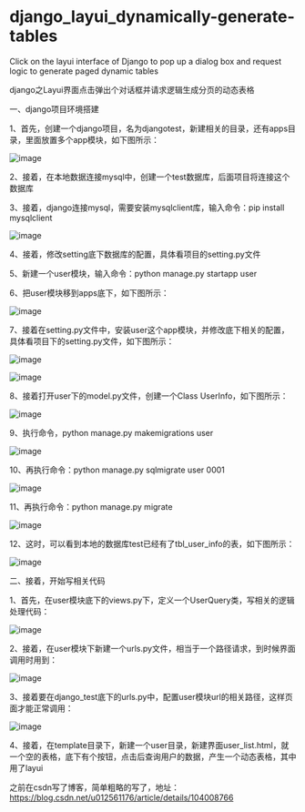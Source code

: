 # django_layui_dynamically-generate-tables

Click on the layui interface of Django to pop up a dialog box and request logic to generate paged dynamic tables 

django之Layui界面点击弹出个对话框并请求逻辑生成分页的动态表格

一、django项目环境搭建

1、首先，创建一个django项目，名为djangotest，新建相关的目录，还有apps目录，里面放置多个app模块，如下图所示：

![image](https://user-images.githubusercontent.com/10420128/135018542-3cfd413d-4e20-4099-b8f2-ba3951f7c61b.png)

2、接着，在本地数据连接mysql中，创建一个test数据库，后面项目将连接这个数据库

3、接着，django连接mysql，需要安装mysqlclient库，输入命令：pip install mysqlclient

![image](https://user-images.githubusercontent.com/10420128/135015248-9db17f35-2542-4b0a-855b-ad9734b8ffcb.png)

4、接着，修改setting底下数据库的配置，具体看项目的setting.py文件

5、新建一个user模块，输入命令：python manage.py startapp user

6、把user模块移到apps底下，如下图所示：

![image](https://user-images.githubusercontent.com/10420128/135018642-6271aad0-6d83-446c-9373-86398811d0a8.png)

7、接着在setting.py文件中，安装user这个app模块，并修改底下相关的配置，具体看项目下的setting.py文件，如下图所示：

![image](https://user-images.githubusercontent.com/10420128/135018001-bb98e566-c9f0-4f72-a619-afb96006ba73.png)

![image](https://user-images.githubusercontent.com/10420128/135018878-ff75508e-54a6-4e48-a9db-6423e68348eb.png)

8、接着打开user下的model.py文件，创建一个Class UserInfo，如下图所示：

![image](https://user-images.githubusercontent.com/10420128/135017627-93934d92-d932-4745-8c44-5857900ead5f.png)

9、执行命令，python manage.py makemigrations user

![image](https://user-images.githubusercontent.com/10420128/135019032-243ada3d-2408-4db7-a25a-a02016be9fb1.png)

10、再执行命令：python manage.py sqlmigrate user 0001

![image](https://user-images.githubusercontent.com/10420128/135019270-ab33d271-8e64-430e-be6e-d79c39ca69bf.png)

11、再执行命令：python manage.py migrate

![image](https://user-images.githubusercontent.com/10420128/135019423-08cabc29-b7d8-4870-b840-bfba43912bf9.png)

12、这时，可以看到本地的数据库test已经有了tbl_user_info的表，如下图所示：

![image](https://user-images.githubusercontent.com/10420128/135019548-371eb626-b177-4147-b952-ced46c2fea92.png)

二、接着，开始写相关代码

1、首先，在user模块底下的views.py下，定义一个UserQuery类，写相关的逻辑处理代码：

![image](https://user-images.githubusercontent.com/10420128/135225694-546f3382-cbd4-4d75-90c3-ac1bdd2bbe38.png)

2、接着，在user模块下新建一个urls.py文件，相当于一个路径请求，到时候界面调用时用到：

![image](https://user-images.githubusercontent.com/10420128/135226390-11ec8dd8-57b6-44d9-8115-b9bdf516313f.png)

3、接着要在django_test底下的urls.py中，配置user模块url的相关路径，这样页面才能正常调用：

![image](https://user-images.githubusercontent.com/10420128/135235153-1ee99d35-7b17-4535-96d5-0d16e4346722.png)

4、接着，在template目录下，新建一个user目录，新建界面user_list.html，就一个空的表格，底下有个按钮，点击后查询用户的数据，产生一个动态表格，其中用了layui


之前在csdn写了博客，简单粗略的写了，地址：https://blog.csdn.net/u012561176/article/details/104008766
